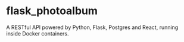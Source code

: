 # flask_photoalbum
A RESTful API powered by Python, Flask, Postgres and React, running inside Docker containers.
